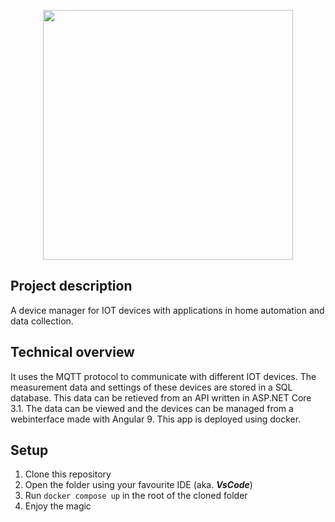 <p align="center"><img src=".github\images\logo_with_background.svg" width="400"></p>

## Project description

A device manager for IOT devices with applications in home automation and data collection.

## Technical overview

It uses the MQTT protocol to communicate with different IOT devices.
The measurement data and settings of these devices are stored in a SQL database.
This data can be retieved from an API written in ASP.NET Core 3.1.
The data can be viewed and the devices can be managed from a webinterface made with Angular 9.
This app is deployed using docker.

## Setup

1. Clone this repository
2. Open the folder using your favourite IDE (aka. _**VsCode**_)
3. Run `docker compose up` in the root of the cloned folder
4. Enjoy the magic
